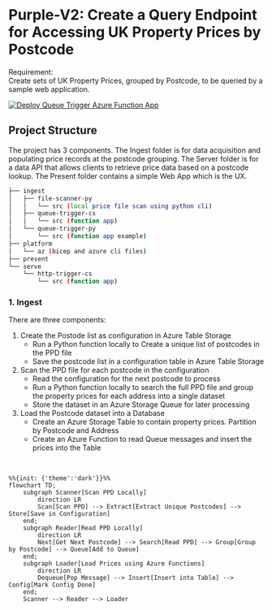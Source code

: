 # Purple-V2: Create a Query Endpoint for Accessing UK Property Prices by Postcode
Requirement:  
Create sets of UK Property Prices, grouped by Postcode, to be queried by a sample web application.  

[![Deploy Queue Trigger Azure Function App](https://github.com/andyvroberts/purple/actions/workflows/funcapp.qt.cs.deploy.yml/badge.svg)](https://github.com/andyvroberts/purple/actions/workflows/funcapp.qt.cs.deploy.yml)


## Project Structure  
The project has 3 components.  The Ingest folder is for data acquisition and populating price records at the postcode grouping.  The Server folder is for a data API that allows clients to retrieve price data based on a postcode lookup.  The Present folder contains a simple Web App which is the UX.  
```bash
├── ingest
│   ├── file-scanner-py
│   │   └── src (local price file scan using python cli)
│   ├── queue-trigger-cs
│   │   └── src (function app)
│   └── queue-trigger-py
│       └── src (function app example)
├── platform
│   └── az (bicep and azure cli files)
├── present
└── serve
    └── http-trigger-cs
        └── src (function app)
```


### 1. Ingest
There are three components:  
1. Create the Postode list as configuration in Azure Table Storage
    - Run a Python function locally to Create a unique list of postcodes in the PPD file
    - Save the postcode list in a configuration table in Azure Table Storage
2. Scan the PPD file for each postcode in the configuration
    - Read the configuration for the next postcode to process
    - Run a Python function locally to search the full PPD file and group the property prices for each address into a single dataset
    - Store the dataset in an Azure Storage Queue for later processing
3. Load the Postcode dataset into a Database
    - Create an Azure Storage Table to contain property prices.  Partition by Postcode and Address
    - Create an Azure Function to read Queue messages and insert the prices into the Table

<br>

```mermaid
%%{init: {'theme':'dark'}}%%
flowchart TD;
    subgraph Scanner[Scan PPD Locally]
        direction LR
        Scan[Scan PPD] --> Extract[Extract Unique Postcodes] --> Store[Save in Configuration]
    end;
    subgraph Reader[Read PPD Locally]
        direction LR
        Next[Get Next Postcode] --> Search[Read PPD] --> Group[Group by Postcode] --> Queue[Add to Queue]
    end;
    subgraph Loader[Load Prices using Azure Functions]
        direction LR
        Dequeue[Pop Message] --> Insert[Insert into Table] --> Config[Mark Config Done] 
    end;
    Scanner --> Reader --> Loader
```





